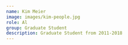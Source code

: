 ```yaml
---
name: Kim Meier
image: images/kim-people.jpg
role: Al
group: Graduate Student 
description: Graduate Student from 2011-2018
---
```

